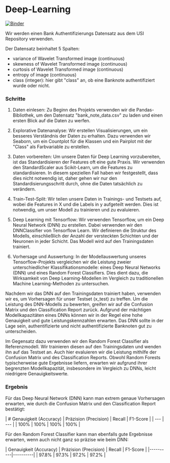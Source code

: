 # Deep-Learning
[![Binder](https://mybinder.org/badge_logo.svg)](https://mybinder.org/v2/gh/beckceline/Deep-Learning/HEAD)

Wir werden einen Bank Authentifizierungs Datensatz aus dem USI Repository verwenden.

Der Datensatz beinhaltet 5 Spalten:

* variance of Wavelet Transformed image (continuous)
* skewness of Wavelet Transformed image (continuous)
* curtosis of Wavelet Transformed image (continuous)
* entropy of image (continuous)
* class (integer): hier gibt "class" an, ob eine Banknote authentifiziert wurde oder nicht.

### Schritte

1. Daten einlesen: Zu Beginn des Projekts verwenden wir die Pandas-Bibliothek, um den Datensatz "bank_note_data.csv" zu laden und einen ersten Blick auf die Daten zu werfen.

2. Explorative Datenanalyse: Wir erstellen Visualisierungen, um ein besseres Verständnis der Daten zu erhalten. Dazu verwenden wir Seaborn, um ein Countplot für die Klassen und ein Pairplot mit der "Class" als Farbvariable zu erstellen.

3. Daten vorbereiten: Um unsere Daten für Deep Learning vorzubereiten, ist das Standardisieren der Features oft eine gute Praxis. Wir verwenden den StandardScaler aus Scikit-Learn, um die Features zu standardisieren. In diesem speziellen Fall haben wir festgestellt, dass dies nicht notwendig ist, daher gehen wir nur den Standardisierungsschritt durch, ohne die Daten tatsächlich zu verändern.

4. Train-Test-Split: Wir teilen unsere Daten in Trainings- und Testsets auf, wobei die Features in X und die Labels in y aufgeteilt werden. Dies ist notwendig, um unser Modell zu trainieren und zu evaluieren.

5. Deep Learning mit Tensorflow: Wir verwenden Tensorflow, um ein Deep Neural Network (DNN) zu erstellen. Dabei verwenden wir den DNNClassifier von Tensorflow Learn. Wir definieren die Struktur des Modells, einschließlich der Anzahl der versteckten Schichten und der Neuronen in jeder Schicht. Das Modell wird auf den Trainingsdaten trainiert.

6. Vorhersage und Auswertung: In der Modellauswertung unseres Tensorflow-Projekts vergleichen wir die Leistung zweier unterschiedlicher Klassifikationsmodelle: eines Deep Neural Networks (DNN) und eines Random Forest Classifiers. Dies dient dazu, die Wirksamkeit von Deep Learning-Modellen im Vergleich zu traditionellen Machine Learning-Methoden zu untersuchen.

Nachdem wir das DNN auf den Trainingsdaten trainiert haben, verwenden wir es, um Vorhersagen für unser Testset (x_test) zu treffen. Um die Leistung des DNN-Modells zu bewerten, greifen wir auf die Confusion Matrix und den Classification Report zurück. Aufgrund der mächtigen Modellkapazitäten eines DNNs können wir in der Regel eine hohe Genauigkeit und gute Leistungskennzahlen erwarten. Das DNN sollte in der Lage sein, authentifizierte und nicht authentifizierte Banknoten gut zu unterscheiden.

Im Gegensatz dazu verwenden wir den Random Forest Classifier als Referenzmodell. Wir trainieren diesen auf den Trainingsdaten und wenden ihn auf das Testset an. Auch hier evaluieren wir die Leistung mithilfe der Confusion Matrix und des Classification Reports. Obwohl Random Forests typischerweise gute Ergebnisse liefern, erwarten wir aufgrund ihrer begrenzten Modellkapazität, insbesondere im Vergleich zu DNNs, leicht niedrigere Genauigkeitswerte.

### Ergebnis

Für das Deep Neural Network (DNN) kann man extrem genaue Vorhersagen erwarten, wie durch die Confusion Matrix und den Classification Report bestätigt:

| # Genauigkeit (Accuracy) | Präzision (Precision) | Recall | F1-Score |
| --- | --- |
| 100% | 100% | 100% | 100% |

Für den Random Forest Classifier kann man ebenfalls gute Ergebnisse erwarten, wenn auch nicht ganz so präzise wie beim DNN:

| Genauigkeit (Accuracy) | Präzision (Precision) | Recall | F1-Score |
|----------|----------|
| 97.8% | 97.3% | 97.2% | 97.2% |

